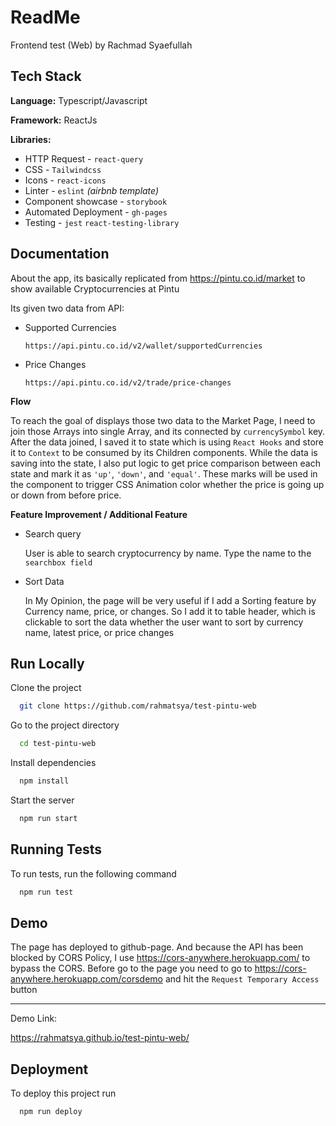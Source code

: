 
# ReadMe

Frontend test (Web) by Rachmad Syaefullah 


## Tech Stack

**Language:** Typescript/Javascript

**Framework:** ReactJs

**Libraries:** 
- HTTP Request - `react-query`
- CSS - `Tailwindcss`
- Icons - `react-icons`
- Linter - `eslint` *(airbnb template)*
- Component showcase - `storybook`
- Automated Deployment - `gh-pages`
- Testing - `jest` `react-testing-library`



## Documentation

About the app, its basically replicated from https://pintu.co.id/market to show available Cryptocurrencies at Pintu

Its given two data from API:
- Supported Currencies

    `https://api.pintu.co.id/v2/wallet/supportedCurrencies`
- Price Changes

    `https://api.pintu.co.id/v2/trade/price-changes`

**Flow**

To reach the goal of displays those two data to the Market Page, I need to join those Arrays into single Array, and its connected by `currencySymbol` key. After the data joined, I saved it to state which is using `React Hooks` and store it to `Context` to be consumed by its Children components. While the data is saving into the state, I also put logic to get price comparison between each state and mark it as `'up'`, `'down'`, and `'equal'`. These marks will be used in the component to trigger CSS Animation color whether the price is going up or down from before price. 

**Feature Improvement / Additional Feature**

- Search query
  
  User is able to search cryptocurrency by name. Type the name to the `searchbox field`

- Sort Data

  
  In My Opinion, the page will be very useful if I add a Sorting feature by Currency name, price, or changes. So I add it to table header, which is clickable to sort the data whether the user want to sort by currency name, latest price, or price changes

## Run Locally

Clone the project

```bash
  git clone https://github.com/rahmatsya/test-pintu-web
```

Go to the project directory

```bash
  cd test-pintu-web
```

Install dependencies

```bash
  npm install
```

Start the server

```bash
  npm run start
```


## Running Tests

To run tests, run the following command

```bash
  npm run test
```


## Demo

The page has deployed to github-page. And because the API has been blocked by CORS Policy, I use https://cors-anywhere.herokuapp.com/ to bypass the CORS. Before go to the page you need to go to https://cors-anywhere.herokuapp.com/corsdemo and hit the `Request Temporary Access` button
***
Demo Link:

https://rahmatsya.github.io/test-pintu-web/


## Deployment

To deploy this project run

```bash
  npm run deploy
```

